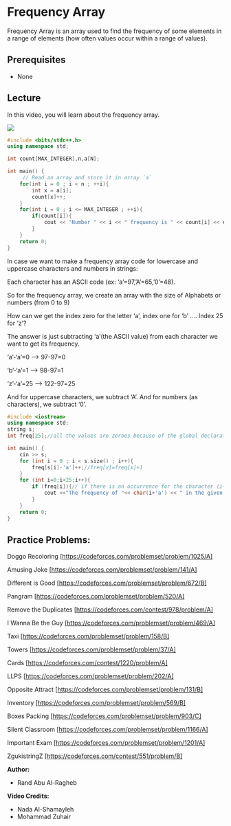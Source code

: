 # Frequency Array
Frequency Array is an array used to find the frequency of some elements in a range of elements
(how often values occur within a range of values). 

## Prerequisites
* None

## Lecture
In this video, you will learn about the frequency array.

[![](https://img.youtube.com/vi/kQGTjql8WjI/0.jpg)](https://www.youtube.com/watch?v=kQGTjql8WjI)


```cpp
#include <bits/stdc++.h>
using namespace std;

int count[MAX_INTEGER],n,a[N];

int main() {
     // Read an array and store it in array `a`
    for(int i = 0 ; i < n ; ++i){
        int x = a[i];    
        count[x]++;
    }   
    for(int i = 0 ; i <= MAX_INTEGER ; ++i){
        if(count[i]){
            cout << "Number " << i << " frequency is " << count[i] << endl;
        }
    }
	return 0;
}
```

In case we want to make a frequency array code for lowercase and uppercase characters and numbers in strings:

Each character has an ASCII code (ex: ‘a’=97,’A’=65,’0’=48).

So for the frequency array, we create an array with the size of Alphabets or numbers (from 0 to 9) 

How can we get the index zero for the letter ‘a’, index one for ‘b’ …. Index 25 for ‘z’?

The answer is just subtracting ‘a’(the ASCII value) from each character we want to get its frequency.

‘a’-‘a’=0 --> 97-97=0

‘b’-‘a’=1 --> 98-97=1

‘z’-‘a’=25 --> 122-97=25

And for uppercase characters, we subtract ‘A’.
And for numbers (as characters), we subtract ‘0’.

```cpp
#include <iostream>
using namespace std;
string s;
int freq[25];//all the values are zeroes because of the global declaration

int main() {
	cin >> s;
	for (int i = 0 ; i < s.size() ; i++){
	    freq[s[i]-'a']++;//freq[x]=freq[x]+1
	}
	for (int i=0;i<25;i++){
	    if (freq[i]){// if there is an occurrence for the character (i+'a') in the given numbers print the character and it's frequency
	        cout <<"The frequency of "<< char(i+'a') << " in the given string = " <<freq[i]<<endl;
	    }
	}
	return 0;
}
```


## Practice Problems:

Doggo Recoloring [https://codeforces.com/problemset/problem/1025/A]

Amusing Joke [https://codeforces.com/problemset/problem/141/A]

Different is Good [https://codeforces.com/problemset/problem/672/B]

Pangram [https://codeforces.com/problemset/problem/520/A]

Remove the Duplicates [https://codeforces.com/contest/978/problem/A]

I Wanna Be the Guy [https://codeforces.com/problemset/problem/469/A] 

Taxi [https://codeforces.com/problemset/problem/158/B]

Towers [https://codeforces.com/problemset/problem/37/A]

Cards [https://codeforces.com/contest/1220/problem/A]

LLPS [https://codeforces.com/problemset/problem/202/A]

Opposite Attract [https://codeforces.com/problemset/problem/131/B]

Inventory [https://codeforces.com/problemset/problem/569/B]

Boxes Packing [https://codeforces.com/problemset/problem/903/C]

Silent Classroom [https://codeforces.com/problemset/problem/1166/A]

Important Exam [https://codeforces.com/problemset/problem/1201/A]

ZgukistringZ [https://codeforces.com/contest/551/problem/B]

**Author:**
* Rand Abu Al-Ragheb

**Video Credits:**
* Nada Al-Shamayleh
* Mohammad Zuhair
    